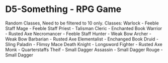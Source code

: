 # D5-Something - RPG Game










Random Classes, Need to be filtered to 10 only.
Classes:
Warlock - Feeble Staff
Mage - Feeble Staff
Priest - Talisman
Cleric - Enchanted Book
Warrior - Rusted Axe
Necromancer - Feeble Staff
Hunter - Weak Bow
Archer - Weak Bow
Barbarian - Rusted Axe
Elementalist - Enchanged Book
Druid - Sling
Paladin - Flimsy Mace
Death Knight - Longsword
Fighter - Rusted Axe
Monk - Quarterstaffs
Theif - Small Dagger
Assassin - Small Dagger
Rouge - Small Dagger
